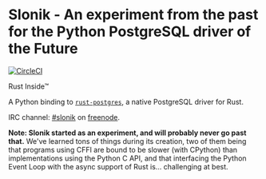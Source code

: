 # Slonik - An experiment from the past for the Python PostgreSQL driver of the Future

[![CircleCI](https://circleci.com/gh/peopledoc/slonik.svg?style=shield)](https://circleci.com/gh/peopledoc/slonik)

Rust Inside™

A Python binding to [`rust-postgres`](https://github.com/sfackler/rust-postgres), a native PostgreSQL driver for Rust.

IRC channel: [#slonik](https://webchat.freenode.net/?channels=slonik) on [freenode](https://freenode.net/).

**Note: Slonik started as an experiment, and will probably never go past that.** We've learned tons of things during its creation, two of them being that programs using CFFI are bound to be slower (with CPython) than implementations using the Python C API, and that interfacing the Python Event Loop with the async support of Rust is… challenging at best.
